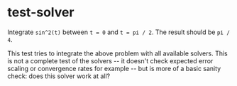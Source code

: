 test-solver
===========

Integrate `sin^2(t)` between `t = 0` and `t = pi / 2`. The result
should be `pi / 4`.

This test tries to integrate the above problem with all available
solvers. This is not a complete test of the solvers -- it doesn't
check expected error scaling or convergence rates for example -- but
is more of a basic sanity check: does this solver work at all?
